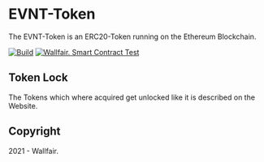 # EVNT-Token
The EVNT-Token is an ERC20-Token running on the Ethereum Blockchain.

[![Build](https://github.com/wallfair-organization/EVNT-Token/actions/workflows/build.yml/badge.svg)](https://github.com/wallfair-organization/EVNT-Token/actions/workflows/build.yml)
[![Wallfair. Smart Contract Test](https://github.com/wallfair-organization/EVNT-Token/actions/workflows/pull_request.yml/badge.svg)](https://github.com/wallfair-organization/EVNT-Token/actions/workflows/pull_request.yml)

## Token Lock
The Tokens which where acquired get unlocked like it is described on the Website.

## Copyright 
2021 - Wallfair.
